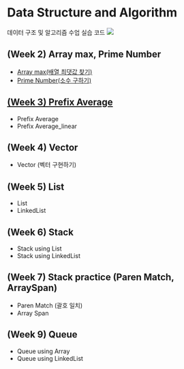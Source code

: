 # Data Structure and Algorithm
데이터 구조 및 알고리즘 수업 실습 코드 <img src="https://img.shields.io/badge/Google Colab-black?style=flat&logo=Google Colab&logoColor=F9AB00"/> 

## (Week 2) Array max, Prime Number
- [Array max(배열 최댓값 찾기)](Code/ArrayMax.ipynb)
- [Prime Number(소수 구하기)](Code/PrimeNumber.ipynb)
## [(Week 3) Prefix Average](Code/Prefix_Average.ipynb)
- Prefix Average
- Prefix Average_linear
## (Week 4) Vector
- Vector (벡터 구현하기)
## (Week 5) List
- List
- LinkedList
## (Week 6) Stack
- Stack using List
- Stack using LinkedList
## (Week 7) Stack practice (Paren Match, ArraySpan)
- Paren Match (괄호 일치)
- Array Span
## (Week 9) Queue
- Queue using Array
- Queue using LinkedList




